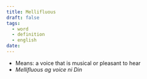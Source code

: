 ```yaml
---
title: Mellifluous
draft: false
tags:
  - word
  - definition
  - english
date:
---
```

- Means: a voice that is musical or pleasant to hear
- *Mellifluous ag voice ni Din*